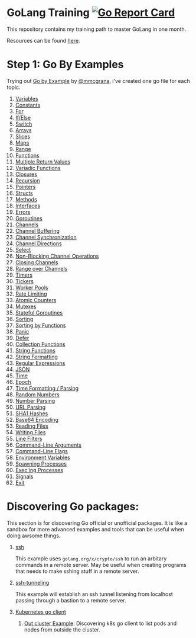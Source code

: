 # GoLang Training [![Go Report Card](https://goreportcard.com/badge/github.com/smileisak/go-training)](https://goreportcard.com/report/github.com/smileisak/go-training)

This repository contains my training path to master GoLang in one month.

Resources can be found [here](http://harrymoreno.com/2016/06/30/How-to-learn-Golang-in-1-month.html).


# Step 1: Go By Examples
Trying out [Go by Example](https://gobyexample.com/) by [@mmcgrana](https://twitter.com/mmcgrana), i've created one go file for each topic.

1. [Variables](./variables.go)
1. [Constants](./constants.go)
1. [For](./for.go)
1. [If/Else](./ifelse.go)
1. [Switch](./switch.go)
1. [Arrays](./arrays.go)
1. [Slices](./slices.go)
1. [Maps](./maps.go)
1. [Range](./range.go)
1. [Functions](./functions.go)
1. [Multiple Return Values](./functions.go)
1. [Variadic Functions](./functions.go)
1. [Closures](./closures.go)
1. [Recursion](./recursive.go)
1. [Pointers](./pointers.go)
1. [Structs](./structs.go)
1. [Methods](./methods.go)
1. [Interfaces](./interfaces.go)
1. [Errors](./errors.go)
1. [Goroutines](./go-routines.go)
1. [Channels](./channels.go)
1. [Channel Buffering](./channel-buffering.go)
1. [Channel Synchronization](./channel-sync.go)
1. [Channel Directions](./channel-directions.go)
1. [Select](select.go)
1. [Non-Blocking Channel Operations](./channels-non-blocking.go)
1. [Closing Channels](./close-channels.go)
1. [Range over Channels](./range-channels.go)
1. [Timers](./timers.go)
1. [Tickers](./tickers.go)
1. [Worker Pools](./worker-pools.go)
1. [Rate Limiting](./rate-limiting.go)
1. [Atomic Counters](./atomic-counter.go)
1. [Mutexes](./mutexes.go)
1. [Stateful Goroutines](./stateful-goroutines.go)
1. [Sorting](./sorting.go)
1. [Sorting by Functions](./sorting-by-func.go)
1. [Panic](./panic.go)
1. [Defer](./defer.go)
1. [Collection Functions](./collection-functions.go)
1. [String Functions](./string-functions.go)
1. [String Formatting](./string-formatting.go)
1. [Regular Expressions](./regex.go)
1. [JSON](./json.go)
1. [Time](./time.go)
1. [Epoch](./epoch.go)
1. [Time Formatting / Parsing](./time-formatting.go)
1. [Random Numbers](./random.go)
1. [Number Parsing](./number-parsing.go)
1. [URL Parsing](./url-parsing.go)
1. [SHA1 Hashes](./sha1-hashes.go)
1. [Base64 Encoding](./base64.go)
1. [Reading Files](./reading-files.go)
1. [Writing Files](./writing-files.go)
1. [Line Filters](./filters/line-filter.go)
1. [Command-Line Arguments](./cmd/args/args.go)
1. [Command-Line Flags](./cmd/flags/flags.go)
1. [Environment Variables](./envvars.go)
1. [Spawning Processes](./cmd/process/spawn/main.go)
1. [Exec'ing Processes](./cmd/process/exec/exec.go)
1. [Signals](./signals.go)
1. [Exit](./exit.go)

# Discovering Go packages:

This section is for discovering Go official or unofficial packages. It is like a sandbox for more advanced examples and tools that can be useful when doing awsome things.

1. [ssh](./ssh/cmd/main.go)

    This example uses `golang.org/x/crypto/ssh` to run an arbitary commands in a remote server. May be useful when creating programs that needs to make sshing stuff in a remote server.


1. [ssh-tunneling](./ssh/tunneling/main.go)

    This example will establish an ssh tunnel listening from localhost passing through a bastion to a remote server.

1. [Kubernetes go client](https://github.com/kubernetes/client-go/)
    1. [Out cluster Example](./k8s/examples/out-cluster/main.go): Discovering k8s go client to list pods and nodes from outside the cluster.
